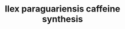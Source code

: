 ---
annotations:
- id: PW:0000002
  parent: classic metabolic pathway
  type: Pathway Ontology
  value: classic metabolic pathway
authors:
- Hayashi
- MaintBot
- Egonw
citedin: ''
communities:
- Plants
description: Ilex paraguariensis caffeine synthesis pathway.
last-edited: 2025-10-18
ndex: null
organisms:
- Ilex paraguariensis
redirect_from:
- /index.php/Pathway:WP5591
- /instance/WP5591
- /instance/WP5591_r140741
revision: r140741
schema-jsonld:
- '@context': https://schema.org/
  '@id': https://wikipathways.github.io/pathways/WP5591.html
  '@type': Dataset
  creator:
    '@type': Organization
    name: WikiPathways
  description: Ilex paraguariensis caffeine synthesis pathway.
  keywords:
  - 3-methylxanthine
  - Caffeine
  - Theobromine
  - Xanthine
  license: CC0
  name: Ilex paraguariensis caffeine synthesis
seo: CreativeWork
title: Ilex paraguariensis caffeine synthesis
wpid: WP5591
---